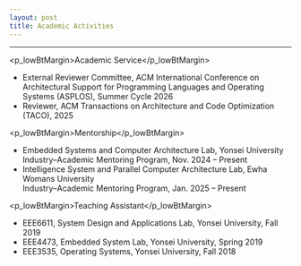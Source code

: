 ```yaml
---
layout: post
title: Academic Activities
---
```


-----
<p_lowBtMargin>Academic Service</p_lowBtMargin>
- External Reviewer Committee, ACM International Conference on Architectural Support for Programming Languages and Operating Systems (ASPLOS), Summer Cycle 2026
- Reviewer, ACM Transactions on Architecture and Code Optimization (TACO), 2025

<p_lowBtMargin>Mentorship</p_lowBtMargin>
- Embedded Systems and Computer Architecture Lab, Yonsei University  
  Industry–Academic Mentoring Program, Nov. 2024 <span>&ndash;</span> Present
- Intelligence System and Parallel Computer Architecture Lab, Ewha Womans University  
  Industry–Academic Mentoring Program, Jan. 2025 <span>&ndash;</span> Present

<p_lowBtMargin>Teaching Assistant</p_lowBtMargin>
- EEE6611, System Design and Applications Lab, Yonsei University, Fall 2019
- EEE4473, Embedded System Lab, Yonsei University, Spring 2019
- EEE3535, Operating Systems, Yonsei University, Fall 2018

